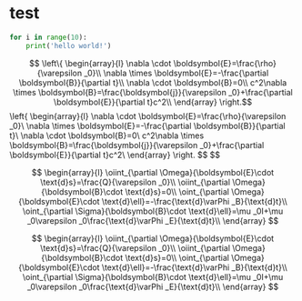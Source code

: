 # test

```python
for i in range(10):
    print('hello world!')
```

$$
\left\{ \begin{array}{l}
	\nabla \cdot \boldsymbol{E}=\frac{\rho}{\varepsilon _0}\\
	\nabla \times \boldsymbol{E}=-\frac{\partial \boldsymbol{B}}{\partial t}\\
	\nabla \cdot \boldsymbol{B}=0\\
	c^2\nabla \times \boldsymbol{B}=\frac{\boldsymbol{j}}{\varepsilon _0}+\frac{\partial \boldsymbol{E}}{\partial t}c^2\\
\end{array} \right.$$
\left\{ \begin{array}{l}
	\nabla \cdot \boldsymbol{E}=\frac{\rho}{\varepsilon _0}\\
	\nabla \times \boldsymbol{E}=-\frac{\partial \boldsymbol{B}}{\partial t}\\
	\nabla \cdot \boldsymbol{B}=0\\
	c^2\nabla \times \boldsymbol{B}=\frac{\boldsymbol{j}}{\varepsilon _0}+\frac{\partial \boldsymbol{E}}{\partial t}c^2\\
\end{array} \right. 
\$$
$$

$$
\begin{array}{l}
	\oiint_{\partial \Omega}{\boldsymbol{E}\cdot \text{d}s}=\frac{Q}{\varepsilon _0}\\
	\oiint_{\partial \Omega}{\boldsymbol{B}\cdot \text{d}s}=0\\
	\oint_{\partial \Omega}{\boldsymbol{E}\cdot \text{d}\ell}=-\frac{\text{d}\varPhi _B}{\text{d}t}\\
	\oint_{\partial \Sigma}{\boldsymbol{B}\cdot \text{d}\ell}=\mu _0I+\mu _0\varepsilon _0\frac{\text{d}\varPhi _E}{\text{d}t}\\
\end{array}
$$

$$
\begin{array}{l}
	\oiint_{\partial \Omega}{\boldsymbol{E}\cdot \text{d}s}=\frac{Q}{\varepsilon _0}\\
	\oiint_{\partial \Omega}{\boldsymbol{B}\cdot \text{d}s}=0\\
	\oint_{\partial \Omega}{\boldsymbol{E}\cdot \text{d}\ell}=-\frac{\text{d}\varPhi _B}{\text{d}t}\\
	\oint_{\partial \Sigma}{\boldsymbol{B}\cdot \text{d}\ell}=\mu _0I+\mu _0\varepsilon _0\frac{\text{d}\varPhi _E}{\text{d}t}\\
\end{array}
$$
